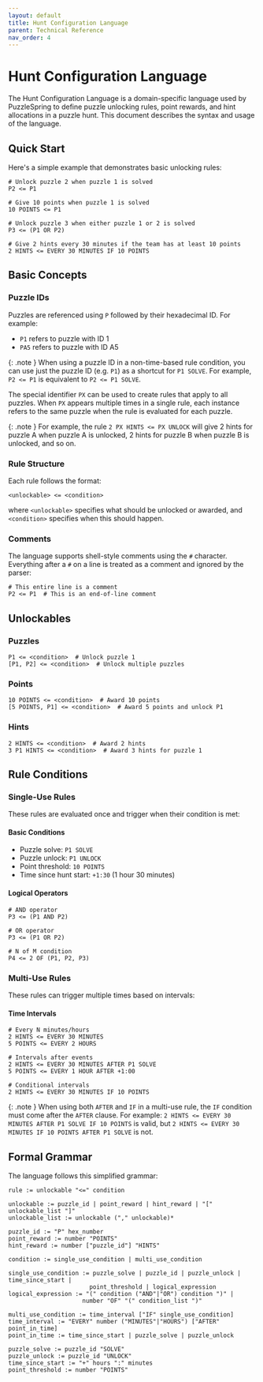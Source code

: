 ```yaml
---
layout: default
title: Hunt Configuration Language
parent: Technical Reference
nav_order: 4
---
```


# Hunt Configuration Language

The Hunt Configuration Language is a domain-specific language used by PuzzleSpring to define puzzle unlocking rules, point rewards, and hint allocations in a puzzle hunt. This document describes the syntax and usage of the language.

## Quick Start

Here's a simple example that demonstrates basic unlocking rules:

```
# Unlock puzzle 2 when puzzle 1 is solved
P2 <= P1

# Give 10 points when puzzle 1 is solved
10 POINTS <= P1

# Unlock puzzle 3 when either puzzle 1 or 2 is solved
P3 <= (P1 OR P2)

# Give 2 hints every 30 minutes if the team has at least 10 points
2 HINTS <= EVERY 30 MINUTES IF 10 POINTS
```

## Basic Concepts

### Puzzle IDs

Puzzles are referenced using `P` followed by their hexadecimal ID. For example:
- `P1` refers to puzzle with ID 1
- `PA5` refers to puzzle with ID A5

{: .note }
When using a puzzle ID in a non-time-based rule condition, you can use just the puzzle ID (e.g. `P1`) as a shortcut for `P1 SOLVE`. For example, `P2 <= P1` is equivalent to `P2 <= P1 SOLVE`.

The special identifier `PX` can be used to create rules that apply to all puzzles. When `PX` appears multiple times in a single rule, each instance refers to the same puzzle when the rule is evaluated for each puzzle.

{: .note }
For example, the rule `2 PX HINTS <= PX UNLOCK` will give 2 hints for puzzle A when puzzle A is unlocked, 2 hints for puzzle B when puzzle B is unlocked, and so on.

### Rule Structure

Each rule follows the format:
```
<unlockable> <= <condition>
```

where `<unlockable>` specifies what should be unlocked or awarded, and `<condition>` specifies when this should happen.

### Comments

The language supports shell-style comments using the `#` character. Everything after a `#` on a line is treated as a comment and ignored by the parser:
```
# This entire line is a comment
P2 <= P1  # This is an end-of-line comment
```

## Unlockables

### Puzzles
```
P1 <= <condition>  # Unlock puzzle 1
[P1, P2] <= <condition>  # Unlock multiple puzzles
```

### Points
```
10 POINTS <= <condition>  # Award 10 points
[5 POINTS, P1] <= <condition>  # Award 5 points and unlock P1
```

### Hints
```
2 HINTS <= <condition>  # Award 2 hints
3 P1 HINTS <= <condition>  # Award 3 hints for puzzle 1
```

## Rule Conditions

### Single-Use Rules

These rules are evaluated once and trigger when their condition is met:

#### Basic Conditions
- Puzzle solve: `P1 SOLVE`
- Puzzle unlock: `P1 UNLOCK`
- Point threshold: `10 POINTS`
- Time since hunt start: `+1:30` (1 hour 30 minutes)

#### Logical Operators
```
# AND operator
P3 <= (P1 AND P2)

# OR operator
P3 <= (P1 OR P2)

# N of M condition
P4 <= 2 OF (P1, P2, P3)
```

### Multi-Use Rules

These rules can trigger multiple times based on intervals:

#### Time Intervals
```
# Every N minutes/hours
2 HINTS <= EVERY 30 MINUTES
5 POINTS <= EVERY 2 HOURS

# Intervals after events
2 HINTS <= EVERY 30 MINUTES AFTER P1 SOLVE
5 POINTS <= EVERY 1 HOUR AFTER +1:00

# Conditional intervals
2 HINTS <= EVERY 30 MINUTES IF 10 POINTS
```

{: .note }
When using both `AFTER` and `IF` in a multi-use rule, the `IF` condition must come after the `AFTER` clause. For example: `2 HINTS <= EVERY 30 MINUTES AFTER P1 SOLVE IF 10 POINTS` is valid, but `2 HINTS <= EVERY 30 MINUTES IF 10 POINTS AFTER P1 SOLVE` is not.

## Formal Grammar

The language follows this simplified grammar:

```
rule := unlockable "<=" condition

unlockable := puzzle_id | point_reward | hint_reward | "[" unlockable_list "]"
unlockable_list := unlockable ("," unlockable)*

puzzle_id := "P" hex_number
point_reward := number "POINTS"
hint_reward := number ["puzzle_id"] "HINTS"

condition := single_use_condition | multi_use_condition

single_use_condition := puzzle_solve | puzzle_id | puzzle_unlock | time_since_start | 
                       point_threshold | logical_expression
logical_expression := "(" condition ("AND"|"OR") condition ")" |
                     number "OF" "(" condition_list ")"

multi_use_condition := time_interval ["IF" single_use_condition]
time_interval := "EVERY" number ("MINUTES"|"HOURS") ["AFTER" point_in_time]
point_in_time := time_since_start | puzzle_solve | puzzle_unlock

puzzle_solve := puzzle_id "SOLVE"
puzzle_unlock := puzzle_id "UNLOCK"
time_since_start := "+" hours ":" minutes
point_threshold := number "POINTS"
```

